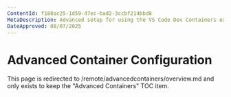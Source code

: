 ```yaml
---
ContentId: f180ac25-1d59-47ec-bad2-3ccbf214bbd8
MetaDescription: Advanced setup for using the VS Code Dev Containers extension
DateApproved: 08/07/2025
---
```

# Advanced Container Configuration

This page is redirected to /remote/advancedcontainers/overview.md and only exists to keep the "Advanced Containers" TOC item.
